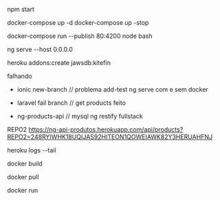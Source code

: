 
npm start

docker-compose up -d
docker-compose up -stop

docker-compose run --publish 80:4200 node bash

ng serve --host 0.0.0.0

heroku addons:create jawsdb:kitefin 

falhando

- ionic new-branch // problema add-test ng serve com e sem docker

- laravel fail branch // get products feito

- ng-products-api // mysql ng restify fullstack



REPO2 
https://ng-api-produtos.herokuapp.com/api/products?REPO2=248RYIWHK18UQIJAS92HITEON1QOWEIAWK82Y3HERUAHFNJ

heroku logs --tail

docker build

docker pull

docker run